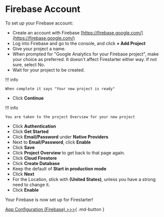 # Firebase Account

To set up your Firebase account:

* Create an account with Firebase [https://firebase.google.com/](https://firebase.google.com/)
* Log into Firebase and go to the console, and click **+ Add Project**
* Give your project a name.
* When prompted for "Google Analytics for your Firebase project", make your choice as preferred. It doesn't affect Firestarter either way. If not sure, select No.
* Wait for your project to be created.

!!! info

    When complete it says "Your new project is ready"

* Click **Continue**

!!! info

    You are taken to the project Overview for your new project

* Click **Authentication**
* Click **Get Started**
* Click **Email/Password** under **Native Providers**
* Next to **Email/Password**, click **Enable**
* Click **Save**
* Click **Project Overview** to get back to that page again.
* Click **Cloud Firestore** 
* Click **Create Database**
* Keep the default of **Start in production mode**
* Click **Next**
* For the Location, stick with **(United States)**, unless you have a strong need to change it.
* Click **Enable**

Your Firebase is now set up for Firestarter! 

[App Configuration (Firebase) >>>](firebase-config.md){ .md-button }